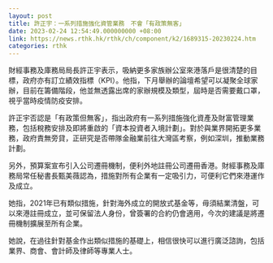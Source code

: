 ```yaml
---
layout: post
title: 許正宇：一系列措施強化資管業務　不會「有政策無客」
date: 2023-02-24 12:54:49.000000000 +08:00
link: https://news.rthk.hk/rthk/ch/component/k2/1689315-20230224.htm
categories: rthk
---
```


財經事務及庫務局局長許正宇表示，吸納更多家族辦公室來港落戶是很清楚的目標，政府亦有訂立績效指標（KPI）。他指，下月舉辦的論壇希望可以凝聚全球家辦，目前在籌備階段，他並無透露出席的家辦規模及類型，屆時是否需要戴口罩，視乎當時疫情防疫安排。

許正宇否認是「有政策但無客」，指出政府有一系列措施強化資產及財富管理業務，包括稅務安排及即將重啟的「資本投資者入境計劃」。對於與業界開拓更多業務，政府責無旁貸，正研究是否帶隊金融業前往大灣區考察，例如深圳，推動業務計劃。

另外，預算案宣布引入公司遷冊機制，便利外地註冊公司遷冊香港。財經事務及庫務局常任秘書長甄美薇認為，措施對所有企業有一定吸引力，可便利它們來港運作及成立。

她指，2021年已有類似措施，針對海外成立的開放式基金等，毋須結業清盤，可以來港註冊成立，並可保留法人身份，曾簽署的合約仍會適用，今次的建議是將遷冊機制擴展至所有企業。

她說，在過往針對基金作出類似措施的基礎上，相信很快可以進行廣泛諮詢，包括業界、商會、會計師及律師等專業人士。
